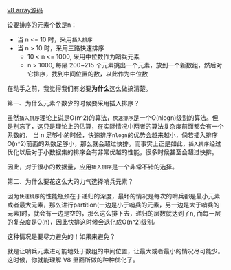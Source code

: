 [v8 array源码](https://github.com/v8/v8/blob/ad82a40509c5b5b4680d4299c8f08d6c6d31af3c/src/js/array.js)



设要排序的元素个数是n：

- 当 n <= 10 时，采用`插入排序`
- 当 n > 10 时，采用三路快速排序
  - 10 < n <= 1000, 采用中位数作为哨兵元素
  - n > 1000, 每隔 200~215 个元素挑出一个元素，放到一个新数组，然后对它排序，找到中间位置的数，以此作为中位数

在动手之前，我觉得我们有必要**为什么**这么做搞清楚。

第一、为什么元素个数少的时候要采用插入排序？

虽然`插入排序`理论上说是O(n^2)的算法，`快速排序`是一个O(nlogn)级别的算法。但是别忘了，这只是理论上的估算，在实际情况中两者的算法复杂度前面都会有一个系数的， 当 n 足够小的时候，快速排序`nlogn`的优势会越来越小，倘若插入排序O(n^2)前面的系数足够小，那么就会超过快排。而事实上正是如此，`插入排序`经过优化以后对于小数据集的排序会有非常优越的性能，很多时候甚至会超过快排。

因此，对于很小的数据量，应用`插入排序`是一个非常不错的选择。

第二、为什么要花这么大的力气选择哨兵元素？

因为`快速排序`的性能瓶颈在于递归的深度，最坏的情况是每次的哨兵都是最小元素或者最大元素，那么进行partition(一边是小于哨兵的元素，另一边是大于哨兵的元素)时，就会有一边是空的，那么这么排下去，递归的层数就达到了n, 而每一层的复杂度是O(n)，因此快排这时候会退化成O(n^2)级别。

这种情况是要尽力避免的！如果来避免？

就是让哨兵元素进可能地处于数组的中间位置，让最大或者最小的情况尽可能少。这时候，你就能理解 V8 里面所做的种种优化了。